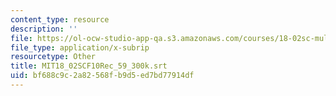 ```yaml
---
content_type: resource
description: ''
file: https://ol-ocw-studio-app-qa.s3.amazonaws.com/courses/18-02sc-multivariable-calculus-fall-2010/bf688c9c2a82568fb9d5ed7bd77914df_MIT18_02SCF10Rec_59_300k.vtt
file_type: application/x-subrip
resourcetype: Other
title: MIT18_02SCF10Rec_59_300k.srt
uid: bf688c9c-2a82-568f-b9d5-ed7bd77914df
---
```

